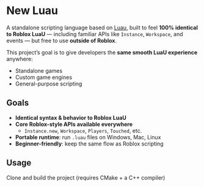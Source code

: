 # New Luau

A standalone scripting language based on [Luau](https://github.com/luau-lang/luau), built to feel **100% identical to Roblox LuaU** — including familiar APIs like `Instance`, `Workspace`, and events — but free to use **outside of Roblox**.  

This project’s goal is to give developers the **same smooth LuaU experience** anywhere:  
- Standalone games  
- Custom game engines  
- General-purpose scripting  

## Goals

- **Identical syntax & behavior to Roblox LuaU**  
- **Core Roblox-style APIs available everywhere**  
  - `Instance.new`, `Workspace`, `Players`, `Touched`, etc.  
- **Portable runtime**: run `.luau` files on Windows, Mac, Linux  
- **Beginner-friendly**: keep the same flow as Roblox scripting

## Usage

Clone and build the project (requires CMake + a C++ compiler)

